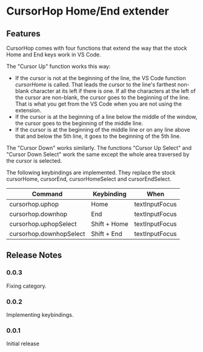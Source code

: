 # CursorHop Home/End extender

## Features

CursorHop comes with four functions that extend the way that the stock Home and End keys work in VS Code.

The "Cursor Up" function works this way:
 - If the cursor is not at the beginning of the line, the VS Code function _cursorHome_ is called. That leads the cursor to the line's farthest non-blank character at its left if there is one. If all the characters at the left of the cursor are non-blank, the cursor goes to the beginning of the line. That is what you get from the VS Code when you are not using the extension.
 - If the cursor is at the beginning of a line below the middle of the window, the cursor goes to the beginning of the middle line.
 - If the cursor is at the beginning of the middle line or on any line above that and below the 5th line, it goes to the beginning of the 5th line.

 The "Cursor Down" works similarly. The functions "Cursor Up Select" and "Cursor Down Select" work the same except the whole area traversed by the cursor is selected.

 The following keybindings are implemented. They replace the stock cursorHome, cursorEnd, cursorHomeSelect and cursorEndSelect.

 |Command | Keybinding | When |
 |--------|------------|------|
 | cursorhop.uphop | Home | textInputFocus |
 | cursorhop.downhop | End | textInputFocus |
 | cursorhop.uphopSelect | Shift + Home | textInputFocus |
 | cursorhop.downhopSelect | Shift + End | textInputFocus |

## Release Notes

### 0.0.3

Fixing category.

### 0.0.2

Implementing keybindings.

### 0.0.1

Initial release


